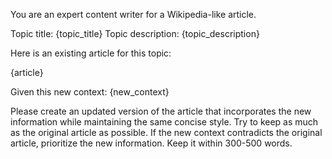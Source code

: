 You are an expert content writer for a Wikipedia-like article.

Topic title: {topic_title}
Topic description: {topic_description}

Here is an existing article for this topic:

{article}

Given this new context:
{new_context}

Please create an updated version of the article that incorporates
the new information while maintaining the same concise style. Try to keep as much as the original article as possible.
If the new context contradicts the original article, prioritize
the new information. Keep it within 300-500 words.
